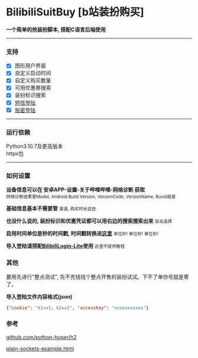 # BilibiliSuitBuy [b站装扮购买]

**一个简单的抢装扮脚本, 搭配C语言后端使用**

---

### 支持

- [x] 图形用户界面
- [x] 自定义启动时间
- [x] 自定义购买数量
- [x] 可用优惠劵搜索
- [x] 装扮标识搜索
- [x] [短信登陆](https://github.com/FangCunWuChang/BilibiliLogin-Lite)
- [x] [账密登陆](https://github.com/FangCunWuChang/BilibiliLogin-Lite)

---

### 运行依赖

Python3.10.7及更高版本  
httpx包

---

### 如何设置

**设备信息可以在 安卓APP-设置-关于哔哩哔哩-网络诊断 获取**  
<small>网络诊断结果里Model, Android Build Version, VersionCode, VersionName, Buvid就是</small>

**基础信息基本不需要管**
<small>渠道, 购买时长这些</small>

**也没什么说的, 装扮标识和优惠凭证都可以用右边的搜索搜索出来**
<small>双击选择</small>

**启用时间单位是秒的时间戳, 时间戳转换进[这里](https://developer.aliyun.com/skills/timestamp.html)**
<small>单位秒! 单位秒! 单位秒!</small>

**导入登陆请搭配[BilibiliLogin-Lite](https://github.com/FangCunWuChang/BilibiliLogin-Lite)使用**
<small>这里不提供教程</small>

### 其他

要用先进行"整点测试", 先不充钱找个整点开售的装扮试试。下不了单你号就是寄了。

**导入登陆文件内容格式(json)**
```json
{"cookie": "k1=v1; k2=v2", "accessKey": "xxxxxxxxxxx"}
```

### 参考

[github.com/python-hyper/h2](https://github.com/python-hyper/h2)

[plain-sockets-example.html](https://python-hyper.org/projects/h2/en/stable/plain-sockets-example.html)
